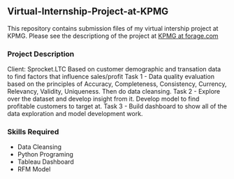 ## Virtual-Internship-Project-at-KPMG
This repository contains submission files of my virtual intership project at KPMG. Please see the descriptiong of the project at [KPMG at forage.com](https://www.theforage.com/virtual-internships/theme/m7W4GMqeT3bh9Nb2c/KPMG-Data-Analytics-Virtual-Internship)

### Project Description
Client: Sprocket.LTC
Based on customer demographic and transation data to find factors that influence sales/profit
Task 1 - Data quality evaluation based on the principles of Accuracy, Completeness, Consistency, Currency, Relevancy, Validity, Uniqueness. Then do data cleansing.
Task 2 - Explore over the dataset and develop insight from it. Develop model to find profitable customers to target at.
Task 3 - Build dashboard to show all of the data exploration and model development work.

### Skills Required
* Data Cleansing
* Python Programing
* Tableau Dashboard
* RFM Model
